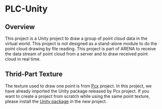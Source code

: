 # PLC-Unity

## Overview
This project is a Unity project to draw a group of point cloud data in the virtual world. This project is not designed as a stand-alone module to do the point cloud drawing by file reading. This project is part of ARENA to receive the data stream of point cloud from a server and to draw received point cloud in real time.

## Thrid-Part Texture
The texture used to draw one point is from [Pcx](https://github.com/keijiro/Pcx) project. In this project, we have already imported the Unity package released by Pcx project. If you want to create a project from scratch while using the same point texture, please install the [Unity package](https://github.com/keijiro/Pcx/releases) in the new project.

